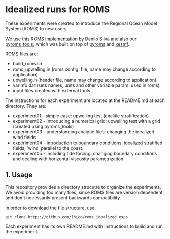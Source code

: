 # Idealized runs for ROMS

These experiments were created to introduce the Regional Ocean Model System (ROMS) to new users.

We use [this ROMS implementation](https://www.notion.so/How-to-use-the-Docker-ROMS-stack-to-run-the-upwelling-test-case-on-your-personal-computer-cf9d8220c7c643cd9baf88fefa5c99e0) by Danilo Silva and also our [pyroms_tools](https://github.com/CoastalHydrodynamicsLab/pyroms_tools), which was built on  top of [pyroms](https://github.com/ESMG/pyroms) and [xesmf](https://xesmf.readthedocs.io/en/latest/#). 

ROMS files are:

* build_roms.sh
* roms_upwelling.in (roms config. file, name may change according to application)
* upwelling.h (header file, name may change according to application)
* varinfo.dat (sets names, units and other variable param. used in roms)
* input files created with external tools


The instructions for each experiment are located at the README.md at each directory. They are:

* experiment01 - simple case: upwelling test (analitic stratification)
* experiment02 - introducing a numerical grid: upwelling test with a grid (created using pyroms_tools)
* experiment03 - understanding analytic files: changing the idealized wind fields
* experiment04 - introduction to boundary conditions: idealized stratified fields, 'wind' parallel to the coast.
* experiment05 - including tide forcing: changing boundary conditions and dealing with horizontal viscosity parametrization


## 1. Usage
This repository provides a directory strucutre to organize the experiments. We avoid providing too many files, since ROMS files are version dependent and don't necessarily present backwards compatibility.


In order to download the file structure, use:
```
git clone https://github.com/lhico/roms_idealized_exps
```

Each experiment has its own README.md with instructions to build and run the experiment.

